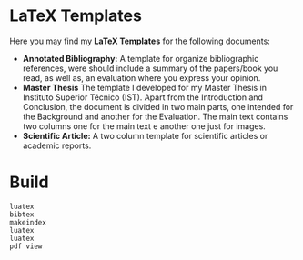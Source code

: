 # LaTeX Templates
Here you may find my __LaTeX Templates__ for the following documents:
- __Annotated Bibliography:__ A template for organize bibliographic references, were should include a summary of the papers/book you read, as well as, an evaluation where you express your opinion.
- __Master Thesis__ The template I developed for my Master Thesis in Instituto Superior Técnico (IST). Apart from the Introduction and Conclusion, the document is divided in two main parts, one intended for the Background and another for the Evaluation. The main text contains two columns one for the main text e another one just for images.
- __Scientific Article:__ A two column template for scientific articles or academic reports.

# Build
```
luatex
bibtex
makeindex
luatex
luatex
pdf view
```
